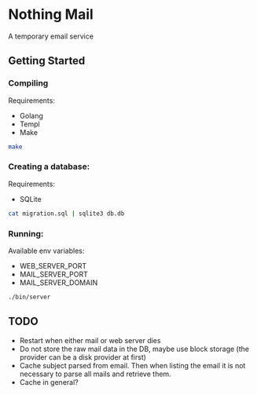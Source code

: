 # Nothing Mail

A temporary email service

## Getting Started

### Compiling

Requirements:
 - Golang
 - Templ
 - Make

```sh
make
```

### Creating a database:

Requirements:
 - SQLite

```sh
cat migration.sql | sqlite3 db.db
```

### Running:

Available env variables:
 - WEB_SERVER_PORT
 - MAIL_SERVER_PORT
 - MAIL_SERVER_DOMAIN

```sh
./bin/server
```

## TODO

 - Restart when either mail or web server dies
 - Do not store the raw mail data in the DB, maybe use block storage (the provider can be a disk provider at first)
 - Cache subject parsed from email. Then when listing the email it is not necessary to parse all mails and retrieve them.
 - Cache in general?
